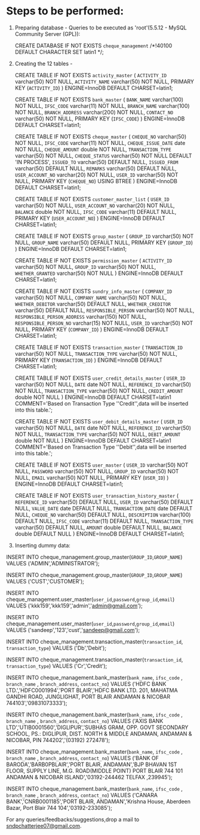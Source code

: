Steps to be performed:
======================


1) Preparing database - Queries to be executed as 'root'(5.5.12 - MySQL Community Server (GPL)):

    CREATE DATABASE IF NOT EXISTS `cheque_management` /*!40100 DEFAULT CHARACTER SET latin1 */;  


2) Creating the 12 tables - 

      CREATE TABLE IF NOT EXISTS `activity_master` (
        `ACTIVITY_ID` varchar(50) NOT NULL,
        `ACTIVITY_NAME` varchar(50) NOT NULL,
        PRIMARY KEY (`ACTIVITY_ID`)
      ) ENGINE=InnoDB DEFAULT CHARSET=latin1;


      CREATE TABLE IF NOT EXISTS `bank_master` (
        `BANK_NAME` varchar(100) NOT NULL,
        `IFSC_CODE` varchar(11) NOT NULL,
        `BRANCH_NAME` varchar(100) NOT NULL,
        `BRANCH_ADDRESS` varchar(200) NOT NULL,
        `CONTACT_NO` varchar(50) NOT NULL,
        PRIMARY KEY (`IFSC_CODE`)
      ) ENGINE=InnoDB DEFAULT CHARSET=latin1;	


      CREATE TABLE IF NOT EXISTS `cheque_master` (
        `CHEQUE_NO` varchar(50) NOT NULL,
        `IFSC_CODE` varchar(11) NOT NULL,
        `CHEQUE_ISSUE_DATE` date NOT NULL,
        `CHEQUE_AMOUNT` double NOT NULL,
        `TRANSACTION_TYPE` varchar(50) NOT NULL,
        `CHEQUE_STATUS` varchar(50) NOT NULL DEFAULT 'IN PROCESS',
        `ISSUED_TO` varchar(50) DEFAULT NULL,
        `ISSUED_FROM` varchar(50) DEFAULT NULL,
        `REMARKS` varchar(50) DEFAULT NULL,
        `USER_ACCOUNT_NO` varchar(20) NOT NULL,
        `USER_ID` varchar(50) NOT NULL,
        PRIMARY KEY (`CHEQUE_NO`) USING BTREE
      ) ENGINE=InnoDB DEFAULT CHARSET=latin1;


      CREATE TABLE IF NOT EXISTS `customer_master_list` (
        `USER_ID` varchar(50) NOT NULL,
        `USER_ACCOUNT_NO` varchar(20) NOT NULL,
        `BALANCE` double NOT NULL,
        `IFSC_CODE` varchar(11) DEFAULT NULL,
        PRIMARY KEY (`USER_ACCOUNT_NO`)
      ) ENGINE=InnoDB DEFAULT CHARSET=latin1;


      CREATE TABLE IF NOT EXISTS `group_master` (
        `GROUP_ID` varchar(50) NOT NULL,
        `GROUP_NAME` varchar(50) DEFAULT NULL,
        PRIMARY KEY (`GROUP_ID`)
      ) ENGINE=InnoDB DEFAULT CHARSET=latin1;


      CREATE TABLE IF NOT EXISTS `permission_master` (
        `ACTIVITY_ID` varchar(50) NOT NULL,
        `GROUP_ID` varchar(50) NOT NULL,
        `WHETHER_GRANTED` varchar(50) NOT NULL
      ) ENGINE=InnoDB DEFAULT CHARSET=latin1;


      CREATE TABLE IF NOT EXISTS `sundry_info_master` (
        `COMPANY_ID` varchar(50) NOT NULL,
        `COMPANY_NAME` varchar(50) NOT NULL,
        `WHETHER_DEBITOR` varchar(50) DEFAULT NULL,
        `WHETHER_CREDITOR` varchar(50) DEFAULT NULL,
        `RESPONSIBLE_PERSON` varchar(50) NOT NULL,
        `RESPONSIBLE_PERSON_ADDRESS` varchar(150) NOT NULL,
        `RESPONSIBLE_PERSON_NO` varchar(15) NOT NULL,
        `USER_ID` varchar(50) NOT NULL,
        PRIMARY KEY (`COMPANY_ID`)
      ) ENGINE=InnoDB DEFAULT CHARSET=latin1;


      CREATE TABLE IF NOT EXISTS `transaction_master` (
        `TRANSACTION_ID` varchar(50) NOT NULL,
        `TRANSACTION_TYPE` varchar(50) NOT NULL,
        PRIMARY KEY (`TRANSACTION_ID`)
      ) ENGINE=InnoDB DEFAULT CHARSET=latin1;



      CREATE TABLE IF NOT EXISTS `user_credit_details_master` (
        `USER_ID` varchar(50) NOT NULL,
        `DATE` date NOT NULL,
        `REFERENCE_ID` varchar(50) NOT NULL,
        `TRANSACTION_TYPE` varchar(50) NOT NULL,
        `CREDIT_AMOUNT` double NOT NULL
      ) ENGINE=InnoDB DEFAULT CHARSET=latin1 COMMENT='Based on Transaction Type ''Credit'',data will be inserted into this table.';



      CREATE TABLE IF NOT EXISTS `user_debit_details_master` (
        `USER_ID` varchar(50) NOT NULL,
        `DATE` date NOT NULL,
        `REFERENCE_ID` varchar(50) NOT NULL,
        `TRANSACTION_TYPE` varchar(50) NOT NULL,
        `DEBIT_AMOUNT` double NOT NULL
      ) ENGINE=InnoDB DEFAULT CHARSET=latin1 COMMENT='Based on Transaction Type ''Debit'',data will be inserted into this table.';


      CREATE TABLE IF NOT EXISTS `user_master` (
        `USER_ID` varchar(50) NOT NULL,
        `PASSWORD` varchar(50) NOT NULL,
        `GROUP_ID` varchar(50) NOT NULL,
        `EMAIL` varchar(50) NOT NULL,
        PRIMARY KEY (`USER_ID`)
      ) ENGINE=InnoDB DEFAULT CHARSET=latin1;


      CREATE TABLE IF NOT EXISTS `user_transaction_history_master` (
        `REFERENCE_ID` varchar(50) DEFAULT NULL,
        `USER_ID` varchar(50) DEFAULT NULL,
        `VALUE_DATE` date DEFAULT NULL,
        `TRANSACTION_DATE` date DEFAULT NULL,
        `CHEQUE_NO` varchar(50) DEFAULT NULL,
        `DESCRIPTION` varchar(100) DEFAULT NULL,
        `IFSC_CODE` varchar(11) DEFAULT NULL,
        `TRANSACTION_TYPE` varchar(50) DEFAULT NULL,
        `AMOUNT` double DEFAULT NULL,
        `BALANCE` double DEFAULT NULL
      ) ENGINE=InnoDB DEFAULT CHARSET=latin1;


3) Inserting dummy data:

INSERT INTO cheque_management.group_master(`GROUP_ID`,`GROUP_NAME`) VALUES ('ADMIN','ADMINISTRATOR');

INSERT INTO cheque_management.group_master(`GROUP_ID`,`GROUP_NAME`) VALUES ('CUST','CUSTOMER');

INSERT INTO cheque_management.user_master(`user_id`,`password`,`group_id`,`email`) VALUES ('kkk159','kkk159','admin','admin@gmail.com');

INSERT INTO cheque_management.user_master(`user_id`,`password`,`group_id`,`email`) VALUES ('sandeep','123','cust','sandeep@gmail.com');

INSERT INTO cheque_management.transaction_master(`transaction_id`, `transaction_type`) VALUES ('Db','Debit');

INSERT INTO cheque_management.transaction_master(`transaction_id`, `transaction_type`) VALUES ('Cr','Credit');

INSERT INTO cheque_management.bank_master(`bank_name`, `ifsc_code` , `branch_name` , `branch_address`, `contact_no`) VALUES ('HDFC BANK LTD.','HDFC0001994','PORT BLAIR','HDFC BANK LTD. 201, MAHATMA GANDHI ROAD, JUNGLIGHAT, PORT BLAIR ANDAMAN & NICOBAR  744103','09831073333');

INSERT INTO cheque_management.bank_master(`bank_name`, `ifsc_code` , `branch_name` , `branch_address`, `contact_no`) VALUES ('AXIS BANK LTD','UTIB0001560','DIGLIPUR','SUBHAS GRAM, OPP. GOVT SECONDARY SCHOOL, PS.: DIGLIPUR, DIST. NORTH & MIDDLE ANDAMAN, ANDAMAN & NICOBAR, PIN 744202','(03192) 272478');

INSERT INTO cheque_management.bank_master(`bank_name`, `ifsc_code` , `branch_name` , `branch_address`, `contact_no`) VALUES ('BANK OF BARODA','BARB0PBLAIR','PORT BLAIR, ANDAMAN','BJP BHAVAN  1ST FLOOR, SUPPLY LINE, M.G. ROAD(MIDDLE POINT) PORT BLAIR 744 101 ANDAMAN & NICOBAR ISLAND','03192-244462 TELFAX ,239945');

INSERT INTO cheque_management.bank_master(`bank_name`, `ifsc_code` , `branch_name` , `branch_address`, `contact_no`) VALUES ('CANARA BANK','CNRB0001185','PORT BLAIR, ANDAMAN','Krishna House, Aberdeen Bazar, Port Blair 744 104','03192-233085');


For any queries/feedbacks/suggestions,drop a mail to sndpchatterjee07@gmail.com.
